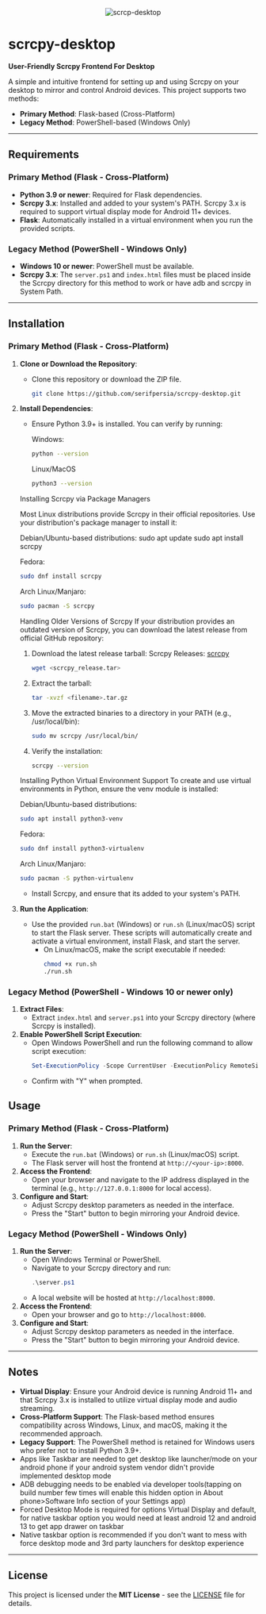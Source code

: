 <div align="center">

![scrcp-desktop](https://github.com/user-attachments/assets/747cac8e-9635-46d2-bbe1-3d6c04bfeb0a)

</div>

# scrcpy-desktop

**User-Friendly Scrcpy Frontend For Desktop**

A simple and intuitive frontend for setting up and using Scrcpy on your desktop to mirror and control Android devices. This project supports two methods:
- **Primary Method**: Flask-based (Cross-Platform)
- **Legacy Method**: PowerShell-based (Windows Only)

---

## Requirements

### Primary Method (Flask - Cross-Platform)
- **Python 3.9 or newer**: Required for Flask dependencies.
- **Scrcpy 3.x**: Installed and added to your system's PATH. Scrcpy 3.x is required to support virtual display mode for Android 11+ devices.
- **Flask**: Automatically installed in a virtual environment when you run the provided scripts.

### Legacy Method (PowerShell - Windows Only)
- **Windows 10 or newer**: PowerShell must be available.
- **Scrcpy 3.x**: The `server.ps1` and `index.html` files must be placed inside the Scrcpy directory for this method to work or have adb and scrcpy in System Path.

---

## Installation

### Primary Method (Flask - Cross-Platform)
1. **Clone or Download the Repository**:
   - Clone this repository or download the ZIP file.
     ```bash
     git clone https://github.com/serifpersia/scrcpy-desktop.git
     ```
2. **Install Dependencies**:
   - Ensure Python 3.9+ is installed. You can verify by running:

     Windows:
     ```bash
     python --version
     ```
     Linux/MacOS
     ```bash
     python3 --version
     ```
   Installing Scrcpy via Package Managers

   Most Linux distributions provide Scrcpy in their official repositories. Use your distribution's package manager to install it:
   
   Debian/Ubuntu-based distributions:
   sudo apt update
   sudo apt install scrcpy
   
   Fedora:
    ```bash
   sudo dnf install scrcpy
    ```
   Arch Linux/Manjaro:
    ```bash
   sudo pacman -S scrcpy
    ```
   Handling Older Versions of Scrcpy
   If your distribution provides an outdated version of Scrcpy, you can download the latest release from official GitHub repository:
   
   1. Download the latest release tarball:
      Scrcpy Releases: [scrcpy](https://github.com/Genymobile/scrcpy/releases)
       ```bash
       wget <scrcpy_release.tar>
        ```
   2. Extract the tarball:
       ```bash
      tar -xvzf <filename>.tar.gz
       ```
   3. Move the extracted binaries to a directory in your PATH (e.g., /usr/local/bin):
       ```bash
      sudo mv scrcpy /usr/local/bin/
       ```
   4. Verify the installation:
       ```bash
      scrcpy --version
       ```
   Installing Python Virtual Environment Support
   To create and use virtual environments in Python, ensure the venv module is installed:
   
   Debian/Ubuntu-based distributions:
    ```bash
   sudo apt install python3-venv
    ```
   Fedora:
    ```bash
   sudo dnf install python3-virtualenv
    ```
   Arch Linux/Manjaro:
    ```bash
   sudo pacman -S python-virtualenv
    ```

   - Install Scrcpy, and ensure that its added to your system's PATH.
3. **Run the Application**:
   - Use the provided `run.bat` (Windows) or `run.sh` (Linux/macOS) script to start the Flask server. These scripts will automatically create and activate a virtual environment, install Flask, and start the server.
     - On Linux/macOS, make the script executable if needed:
       ```bash
       chmod +x run.sh
       ./run.sh
       ```
### Legacy Method (PowerShell - Windows 10 or newer only)
1. **Extract Files**:
   - Extract `index.html` and `server.ps1` into your Scrcpy directory (where Scrcpy is installed).
2. **Enable PowerShell Script Execution**:
   - Open Windows PowerShell and run the following command to allow script execution:
     ```powershell
     Set-ExecutionPolicy -Scope CurrentUser -ExecutionPolicy RemoteSigned
     ```
   - Confirm with "Y" when prompted.

## Usage

### Primary Method (Flask - Cross-Platform)
1. **Run the Server**:
   - Execute the `run.bat` (Windows) or `run.sh` (Linux/macOS) script.
   - The Flask server will host the frontend at `http://<your-ip>:8000`.
2. **Access the Frontend**:
   - Open your browser and navigate to the IP address displayed in the terminal (e.g., `http://127.0.0.1:8000` for local access).
3. **Configure and Start**:
   - Adjust Scrcpy desktop parameters as needed in the interface.
   - Press the "Start" button to begin mirroring your Android device.

### Legacy Method (PowerShell - Windows Only)
1. **Run the Server**:
   - Open Windows Terminal or PowerShell.
   - Navigate to your Scrcpy directory and run:
     ```powershell
     .\server.ps1
     ```
   - A local website will be hosted at `http://localhost:8000`.
2. **Access the Frontend**:
   - Open your browser and go to `http://localhost:8000`.
3. **Configure and Start**:
   - Adjust Scrcpy desktop parameters as needed in the interface.
   - Press the "Start" button to begin mirroring your Android device.

---

## Notes
- **Virtual Display**: Ensure your Android device is running Android 11+ and that Scrcpy 3.x is installed to utilize virtual display mode and audio streaming.
- **Cross-Platform Support**: The Flask-based method ensures compatibility across Windows, Linux, and macOS, making it the recommended approach.
- **Legacy Support**: The PowerShell method is retained for Windows users who prefer not to install Python 3.9+.
- Apps like Taskbar are needed to get desktop like launcher/mode on your android phone if your android system vendor didn't provide implemented desktop mode
- ADB debugging needs to be enabled via developer tools(tapping on build number few times will enable this hidden option in About phone>Software Info section of your Settings app)
- Forced Desktop Mode is required for options Virtual Display and default, for native taskbar option you would need at least android 12 and android 13 to get app drawer on taskbar
- Native taskbar option is recommended if you don't want to mess with force desktop mode and 3rd party launchers for desktop experience

---

## License
This project is licensed under the **MIT License** - see the [LICENSE](LICENSE) file for details.
